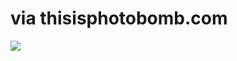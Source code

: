 <!--
id: 330945781
link: http://tumblr.atmos.org/post/330945781/via-thisisphotobomb-com
slug: via-thisisphotobomb-com
date: Tue Jan 12 2010 11:36:46 GMT-0800 (PST)
publish: 2010-01-012
tags: 
title: via thisisphotobomb.com 
-->


via thisisphotobomb.com 
========================

![](http://31.media.tumblr.com/tumblr_kw5fta86Pw1qz4sngo1_500.jpg)

